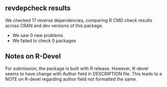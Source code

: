 ## revdepcheck results

We checked 17 reverse dependencies, comparing R CMD check results across CRAN and dev versions of this package.

 * We saw 0 new problems
 * We failed to check 0 packages

## Notes on R-Devel

For submission, the package is built with R release. However, R-devel seems to have change with Author field in DESCRIPTION file.
This leads to a NOTE on R-devel regarding author field not formatted the same. 
